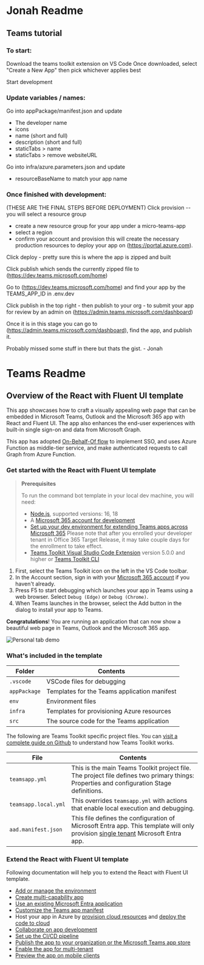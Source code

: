 # Jonah Readme

## Teams tutorial

### To start:

Download the teams toolkit extension on VS Code
Once downloaded, select "Create a New App" then pick whichever applies best

Start development

### Update variables / names:

Go into appPackage/manifest.json and update

- The developer name
- icons
- name (short and full)
- description (short and full)
- staticTabs > name
- staticTabs > remove websiteURL

Go into infra/azure.parameters.json and update

- resourceBaseName to match your app name

### Once finished with development:

(THESE ARE THE FINAL STEPS BEFORE DEPLOYMENT)
Click provision -- you will select a resource group

- create a new resource group for your app under a micro-teams-app
- select a region
- confirm your account and provision
  this will create the necessary production resources to deploy your app on (https://portal.azure.com).

Click deploy - pretty sure this is where the app is zipped and built

Click publish which sends the currently zipped file to (https://dev.teams.microsoft.com/home)

Go to (https://dev.teams.microsoft.com/home) and find your app by the TEAMS_APP_ID in .env.dev

Click publish in the top right - then publish to your org - to submit your app for review by an admin on (https://admin.teams.microsoft.com/dashboard)

Once it is in this stage you can go to (https://admin.teams.microsoft.com/dashboard), find the app, and publish it.

Probably missed some stuff in there but thats the gist. - Jonah

# Teams Readme

## Overview of the React with Fluent UI template

This app showcases how to craft a visually appealing web page that can be embedded in Microsoft Teams, Outlook and the Microsoft 365 app with React and Fluent UI. The app also enhances the end-user experiences with built-in single sign-on and data from Microsoft Graph.

This app has adopted [On-Behalf-Of flow](https://learn.microsoft.com/en-us/azure/active-directory/develop/v2-oauth2-on-behalf-of-flow) to implement SSO, and uses Azure Function as middle-tier service, and make authenticated requests to call Graph from Azure Function.

### Get started with the React with Fluent UI template

> **Prerequisites**
>
> To run the command bot template in your local dev machine, you will need:
>
> - [Node.js](https://nodejs.org/), supported versions: 16, 18
> - A [Microsoft 365 account for development](https://docs.microsoft.com/microsoftteams/platform/toolkit/accounts)
> - [Set up your dev environment for extending Teams apps across Microsoft 365](https://aka.ms/teamsfx-m365-apps-prerequisites)
>   Please note that after you enrolled your developer tenant in Office 365 Target Release, it may take couple days for the enrollment to take effect.
> - [Teams Toolkit Visual Studio Code Extension](https://aka.ms/teams-toolkit) version 5.0.0 and higher or [Teams Toolkit CLI](https://aka.ms/teamsfx-cli)

1. First, select the Teams Toolkit icon on the left in the VS Code toolbar.
2. In the Account section, sign in with your [Microsoft 365 account](https://docs.microsoft.com/microsoftteams/platform/toolkit/accounts) if you haven't already.
3. Press F5 to start debugging which launches your app in Teams using a web browser. Select `Debug (Edge)` or `Debug (Chrome)`.
4. When Teams launches in the browser, select the Add button in the dialog to install your app to Teams.

**Congratulations**! You are running an application that can now show a beautiful web page in Teams, Outlook and the Microsoft 365 app.

![Personal tab demo](https://user-images.githubusercontent.com/11220663/167839153-0aef6adc-450e-4b8c-a28f-7d27005d1093.png)

### What's included in the template

| Folder       | Contents                                     |
| ------------ | -------------------------------------------- |
| `.vscode`    | VSCode files for debugging                   |
| `appPackage` | Templates for the Teams application manifest |
| `env`        | Environment files                            |
| `infra`      | Templates for provisioning Azure resources   |
| `src`        | The source code for the Teams application    |

The following are Teams Toolkit specific project files. You can [visit a complete guide on Github](https://github.com/OfficeDev/TeamsFx/wiki/Teams-Toolkit-Visual-Studio-Code-v5-Guide#overview) to understand how Teams Toolkit works.

| File                 | Contents                                                                                                                                                                                                                                                |
| -------------------- | ------------------------------------------------------------------------------------------------------------------------------------------------------------------------------------------------------------------------------------------------------- |
| `teamsapp.yml`       | This is the main Teams Toolkit project file. The project file defines two primary things: Properties and configuration Stage definitions.                                                                                                               |
| `teamsapp.local.yml` | This overrides `teamsapp.yml` with actions that enable local execution and debugging.                                                                                                                                                                   |
| `aad.manifest.json`  | This file defines the configuration of Microsoft Entra app. This template will only provision [single tenant](https://learn.microsoft.com/azure/active-directory/develop/single-and-multi-tenant-apps#who-can-sign-in-to-your-app) Microsoft Entra app. |

### Extend the React with Fluent UI template

Following documentation will help you to extend the React with Fluent UI template.

- [Add or manage the environment](https://learn.microsoft.com/microsoftteams/platform/toolkit/teamsfx-multi-env)
- [Create multi-capability app](https://learn.microsoft.com/microsoftteams/platform/toolkit/add-capability)
- [Use an existing Microsoft Entra application](https://learn.microsoft.com/microsoftteams/platform/toolkit/use-existing-aad-app)
- [Customize the Teams app manifest](https://learn.microsoft.com/microsoftteams/platform/toolkit/teamsfx-preview-and-customize-app-manifest)
- Host your app in Azure by [provision cloud resources](https://learn.microsoft.com/microsoftteams/platform/toolkit/provision) and [deploy the code to cloud](https://learn.microsoft.com/microsoftteams/platform/toolkit/deploy)
- [Collaborate on app development](https://learn.microsoft.com/microsoftteams/platform/toolkit/teamsfx-collaboration)
- [Set up the CI/CD pipeline](https://learn.microsoft.com/microsoftteams/platform/toolkit/use-cicd-template)
- [Publish the app to your organization or the Microsoft Teams app store](https://learn.microsoft.com/microsoftteams/platform/toolkit/publish)
- [Enable the app for multi-tenant](https://github.com/OfficeDev/TeamsFx/wiki/Multi-tenancy-Support-for-Azure-AD-app)
- [Preview the app on mobile clients](https://github.com/OfficeDev/TeamsFx/wiki/Run-and-debug-your-Teams-application-on-iOS-or-Android-client)
